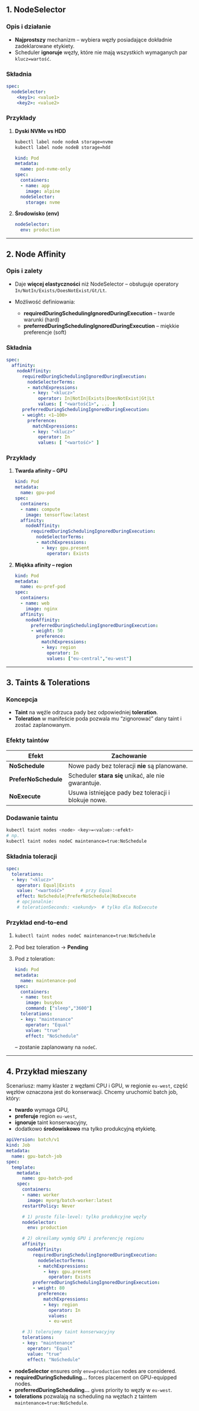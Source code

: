 ## 1. NodeSelector

### Opis i działanie

* **Najprostszy** mechanizm – wybiera węzły posiadające dokładnie zadeklarowane etykiety.
* Scheduler **ignoruje** węzły, które nie mają wszystkich wymaganych par `klucz=wartość`.

### Składnia

```yaml
spec:
  nodeSelector:
    <key1>: <value1>
    <key2>: <value2>
```

### Przykłady

1. **Dyski NVMe vs HDD**

   ```bash
   kubectl label node nodeA storage=nvme
   kubectl label node nodeB storage=hdd
   ```

   ```yaml
   kind: Pod
   metadata:
     name: pod-nvme-only
   spec:
     containers:
     - name: app
       image: alpine
     nodeSelector:
       storage: nvme
   ```
2. **Środowisko (env)**

   ```yaml
   nodeSelector:
     env: production
   ```

---

## 2. Node Affinity

### Opis i zalety

* Daje **więcej elastyczności** niż NodeSelector – obsługuje operatory `In/NotIn/Exists/DoesNotExist/Gt/Lt`.
* Możliwość definiowania:

    * **requiredDuringSchedulingIgnoredDuringExecution** – twarde warunki (hard)
    * **preferredDuringSchedulingIgnoredDuringExecution** – miękkie preferencje (soft)

### Składnia

```yaml
spec:
  affinity:
    nodeAffinity:
      requiredDuringSchedulingIgnoredDuringExecution:
        nodeSelectorTerms:
        - matchExpressions:
          - key: "<klucz>"
            operator: In|NotIn|Exists|DoesNotExist|Gt|Lt
            values: [ "<wartość1>", ... ]
      preferredDuringSchedulingIgnoredDuringExecution:
      - weight: <1–100>
        preference:
          matchExpressions:
          - key: "<klucz>"
            operator: In
            values: [ "<wartość>" ]
```

### Przykłady

1. **Twarda afinity – GPU**

   ```yaml
   kind: Pod
   metadata:
     name: gpu-pod
   spec:
     containers:
     - name: compute
       image: tensorflow:latest
     affinity:
       nodeAffinity:
         requiredDuringSchedulingIgnoredDuringExecution:
           nodeSelectorTerms:
           - matchExpressions:
             - key: gpu.present
               operator: Exists
   ```
2. **Miękka afinity – region**

   ```yaml
   kind: Pod
   metadata:
     name: eu-pref-pod
   spec:
     containers:
     - name: web
       image: nginx
     affinity:
       nodeAffinity:
         preferredDuringSchedulingIgnoredDuringExecution:
         - weight: 50
           preference:
             matchExpressions:
             - key: region
               operator: In
               values: ["eu-central","eu-west"]
   ```

---

## 3. Taints & Tolerations

### Koncepcja

* **Taint** na węźle odrzuca pady bez odpowiedniej **toleration**.
* **Toleration** w manifeście poda pozwala mu “zignorować” dany taint i zostać zaplanowanym.

### Efekty taintów

| Efekt                | Zachowanie                                          |
| -------------------- | --------------------------------------------------- |
| **NoSchedule**       | Nowe pady bez toleracji **nie** są planowane.       |
| **PreferNoSchedule** | Scheduler **stara się** unikać, ale nie gwarantuje. |
| **NoExecute**        | Usuwa istniejące pady bez toleracji i blokuje nowe. |

### Dodawanie taintu

```bash
kubectl taint nodes <node> <key>=<value>:<efekt>
# np.
kubectl taint nodes nodeC maintenance=true:NoSchedule
```

### Składnia toleracji

```yaml
spec:
  tolerations:
  - key: "<klucz>"
    operator: Equal|Exists
    value: "<wartość>"      # przy Equal
    effect: NoSchedule|PreferNoSchedule|NoExecute
    # opcjonalnie:
    # tolerationSeconds: <sekundy>  # tylko dla NoExecute
```

### Przykład end-to-end

1. ```bash
   kubectl taint nodes nodeC maintenance=true:NoSchedule
   ```
2. Pod bez toleration → **Pending**
3. Pod z toleration:

   ```yaml
   kind: Pod
   metadata:
     name: maintenance-pod
   spec:
     containers:
     - name: test
       image: busybox
       command: ["sleep","3600"]
     tolerations:
     - key: "maintenance"
       operator: "Equal"
       value: "true"
       effect: "NoSchedule"
   ```

   – zostanie zaplanowany na `nodeC`.

---

## 4. Przykład mieszany

Scenariusz: mamy klaster z węzłami CPU i GPU, w regionie `eu-west`, część węzłów oznaczona jest do konserwacji. Chcemy uruchomić batch job, który:

* **twardo** wymaga GPU,
* **preferuje** region `eu-west`,
* **ignoruje** taint konserwacyjny,
* dodatkowo **środowiskowo** ma tylko produkcyjną etykietę.

```yaml
apiVersion: batch/v1
kind: Job
metadata:
  name: gpu-batch-job
spec:
  template:
    metadata:
      name: gpu-batch-pod
    spec:
      containers:
      - name: worker
        image: myorg/batch-worker:latest
      restartPolicy: Never

      # 1) proste file-level: tylko produkcyjne węzły
      nodeSelector:
        env: production

      # 2) określamy wymóg GPU i preferencję regionu
      affinity:
        nodeAffinity:
          requiredDuringSchedulingIgnoredDuringExecution:
            nodeSelectorTerms:
            - matchExpressions:
              - key: gpu.present
                operator: Exists
          preferredDuringSchedulingIgnoredDuringExecution:
          - weight: 80
            preference:
              matchExpressions:
              - key: region
                operator: In
                values:
                - eu-west

      # 3) tolerujemy taint konserwacyjny
      tolerations:
      - key: "maintenance"
        operator: "Equal"
        value: "true"
        effect: "NoSchedule"
```

* **nodeSelector** ensures only `env=production` nodes are considered.
* **requiredDuringScheduling…** forces placement on GPU-equipped nodes.
* **preferredDuringScheduling…** gives priority to węzły w `eu-west`.
* **tolerations** pozwalają na scheduling na węzłach z taintem `maintenance=true:NoSchedule`.
